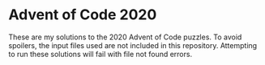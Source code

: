 # Advent of Code 2020

These are my solutions to the 2020 Advent of Code puzzles.
To avoid spoilers, the input files used are not included in this repository. Attempting to run these solutions will fail with file not found errors.
